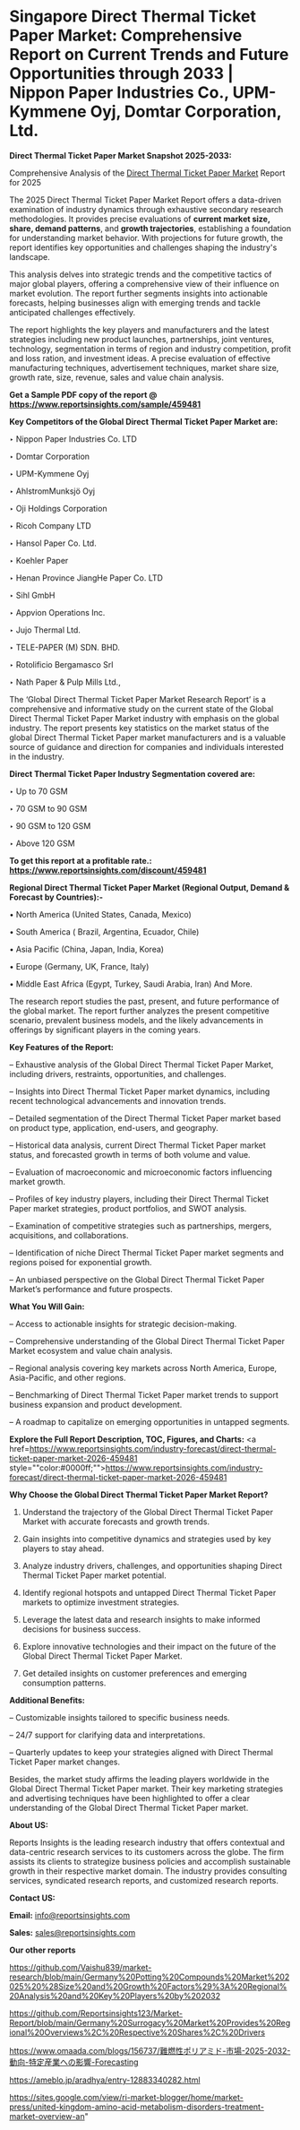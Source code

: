 # Singapore Direct Thermal Ticket Paper Market: Comprehensive Report on Current Trends and Future Opportunities through 2033 | Nippon Paper Industries Co., UPM-Kymmene Oyj, Domtar Corporation, Ltd.

<strong>Direct Thermal Ticket Paper Market Snapshot 2025-2033:</strong>

Comprehensive Analysis of the <a href=https://www.reportsinsights.com/sample/459481>Direct Thermal Ticket Paper Market</a> Report for 2025

The 2025 Direct Thermal Ticket Paper Market Report offers a data-driven examination of industry dynamics through exhaustive secondary research methodologies. It provides precise evaluations of <strong>current market size, share, demand patterns</strong>, and <strong>growth trajectories</strong>, establishing a foundation for understanding market behavior. With projections for future growth, the report identifies key opportunities and challenges shaping the industry's landscape.

This analysis delves into strategic trends and the competitive tactics of major global players, offering a comprehensive view of their influence on market evolution. The report further segments insights into actionable forecasts, helping businesses align with emerging trends and tackle anticipated challenges effectively.

The report highlights the key players and manufacturers and the latest strategies including new product launches, partnerships, joint ventures, technology, segmentation in terms of region and industry competition, profit and loss ration, and investment ideas. A precise evaluation of effective manufacturing techniques, advertisement techniques, market share size, growth rate, size, revenue, sales and value chain analysis.

<strong>Get a Sample PDF copy of the report @ <a href=https://www.reportsinsights.com/sample/459481 style=color:#0000ff;>https://www.reportsinsights.com/sample/459481</a></strong>

<strong>Key Competitors of the Global Direct Thermal Ticket Paper Market are:</strong>

‣ Nippon Paper Industries Co. LTD

‣ Domtar Corporation

‣ UPM-Kymmene Oyj

‣ AhlstromMunksjö Oyj

‣ Oji Holdings Corporation

‣ Ricoh Company LTD

‣ Hansol Paper Co. Ltd.

‣ Koehler Paper

‣ Henan Province JiangHe Paper Co. LTD

‣ Sihl GmbH

‣ Appvion Operations Inc.

‣ Jujo Thermal Ltd.

‣ TELE-PAPER (M) SDN. BHD.

‣ Rotolificio Bergamasco Srl

‣ Nath Paper & Pulp Mills Ltd.,

The ‘Global Direct Thermal Ticket Paper Market Research Report’ is a comprehensive and informative study on the current state of the Global Direct Thermal Ticket Paper Market industry with emphasis on the global industry. The report presents key statistics on the market status of the global Direct Thermal Ticket Paper market manufacturers and is a valuable source of guidance and direction for companies and individuals interested in the industry.

<strong>Direct Thermal Ticket Paper Industry Segmentation covered are:</strong>

‣ Up to 70 GSM

‣ 70 GSM to 90 GSM

‣ 90 GSM to 120 GSM

‣ Above 120 GSM

<strong>To get this report at a profitable rate.: <a href=https://www.reportsinsights.com/discount/459481 style=color:#0000ff;>https://www.reportsinsights.com/discount/459481</a></strong>

<strong>Regional Direct Thermal Ticket Paper Market (Regional Output, Demand &amp; Forecast by Countries):-</strong>

• North America (United States, Canada, Mexico)

• South America ( Brazil, Argentina, Ecuador, Chile)

• Asia Pacific (China, Japan, India, Korea)

• Europe (Germany, UK, France, Italy)

• Middle East Africa (Egypt, Turkey, Saudi Arabia, Iran) And More.

The research report studies the past, present, and future performance of the global market. The report further analyzes the present competitive scenario, prevalent business models, and the likely advancements in offerings by significant players in the coming years.

<strong>Key Features of the Report:</strong>

– Exhaustive analysis of the Global Direct Thermal Ticket Paper Market, including drivers, restraints, opportunities, and challenges.

– Insights into Direct Thermal Ticket Paper market dynamics, including recent technological advancements and innovation trends.

– Detailed segmentation of the Direct Thermal Ticket Paper market based on product type, application, end-users, and geography.

– Historical data analysis, current Direct Thermal Ticket Paper market status, and forecasted growth in terms of both volume and value.

– Evaluation of macroeconomic and microeconomic factors influencing market growth.

– Profiles of key industry players, including their Direct Thermal Ticket Paper market strategies, product portfolios, and SWOT analysis.

– Examination of competitive strategies such as partnerships, mergers, acquisitions, and collaborations.

– Identification of niche Direct Thermal Ticket Paper market segments and regions poised for exponential growth.

– An unbiased perspective on the Global Direct Thermal Ticket Paper Market’s performance and future prospects.

<strong>What You Will Gain:</strong>

– Access to actionable insights for strategic decision-making.

– Comprehensive understanding of the Global Direct Thermal Ticket Paper Market ecosystem and value chain analysis.

– Regional analysis covering key markets across North America, Europe, Asia-Pacific, and other regions.

– Benchmarking of Direct Thermal Ticket Paper market trends to support business expansion and product development.

– A roadmap to capitalize on emerging opportunities in untapped segments.

<strong>Explore the Full Report Description, TOC, Figures, and Charts:</strong>
<a href=https://www.reportsinsights.com/industry-forecast/direct-thermal-ticket-paper-market-2026-459481 style=""color:#0000ff;"">https://www.reportsinsights.com/industry-forecast/direct-thermal-ticket-paper-market-2026-459481</a>

<strong>Why Choose the Global Direct Thermal Ticket Paper Market Report?</strong>

1. Understand the trajectory of the Global Direct Thermal Ticket Paper Market with accurate forecasts and growth trends.

2. Gain insights into competitive dynamics and strategies used by key players to stay ahead.

3. Analyze industry drivers, challenges, and opportunities shaping Direct Thermal Ticket Paper market potential.

4. Identify regional hotspots and untapped Direct Thermal Ticket Paper markets to optimize investment strategies.

5. Leverage the latest data and research insights to make informed decisions for business success.

6. Explore innovative technologies and their impact on the future of the Global Direct Thermal Ticket Paper Market.

7. Get detailed insights on customer preferences and emerging consumption patterns.

<strong>Additional Benefits:</strong>

– Customizable insights tailored to specific business needs.

– 24/7 support for clarifying data and interpretations.

– Quarterly updates to keep your strategies aligned with Direct Thermal Ticket Paper market changes.

Besides, the market study affirms the leading players worldwide in the Global Direct Thermal Ticket Paper market. Their key marketing strategies and advertising techniques have been highlighted to offer a clear understanding of the Global Direct Thermal Ticket Paper market.

<strong><strong>About US</strong>:</strong>

Reports Insights is the leading research industry that offers contextual and data-centric research services to its customers across the globe. The firm assists its clients to strategize business policies and accomplish sustainable growth in their respective market domain. The industry provides consulting services, syndicated research reports, and customized research reports.

<strong>Contact US:</strong>

<p class=><b>Email:</b> <a href=mailto:info@reportsinsights.com>info@reportsinsights.com</a></p>
<p class=><b>Sales:</b> <a href=mailto:sales@reportsinsights.com>sales@reportsinsights.com</a></p>

<strong>Our other reports</strong>

<a href=https://github.com/Vaishu839/market-research/blob/main/Germany%20Potting%20Compounds%20Market%202025%20%28Size%20and%20Growth%20Factors%29%3A%20Regional%20Analysis%20and%20Key%20Players%20by%202032>https://github.com/Vaishu839/market-research/blob/main/Germany%20Potting%20Compounds%20Market%202025%20%28Size%20and%20Growth%20Factors%29%3A%20Regional%20Analysis%20and%20Key%20Players%20by%202032</a>

<a href=https://github.com/Reportsinsights123/Market-Report/blob/main/Germany%20Surrogacy%20Market%20Provides%20Regional%20Overviews%2C%20Respective%20Shares%2C%20Drivers>https://github.com/Reportsinsights123/Market-Report/blob/main/Germany%20Surrogacy%20Market%20Provides%20Regional%20Overviews%2C%20Respective%20Shares%2C%20Drivers</a>

<a href=https://www.omaada.com/blogs/156737/難燃性ポリアミド-市場-2025-2032-動向-特定産業への影響-Forecasting>https://www.omaada.com/blogs/156737/難燃性ポリアミド-市場-2025-2032-動向-特定産業への影響-Forecasting</a>

<a href=https://ameblo.jp/aradhya/entry-12883340282.html>https://ameblo.jp/aradhya/entry-12883340282.html</a>

<a href=https://sites.google.com/view/ri-market-blogger/home/market-press/united-kingdom-amino-acid-metabolism-disorders-treatment-market-overview-an>https://sites.google.com/view/ri-market-blogger/home/market-press/united-kingdom-amino-acid-metabolism-disorders-treatment-market-overview-an</a>"
